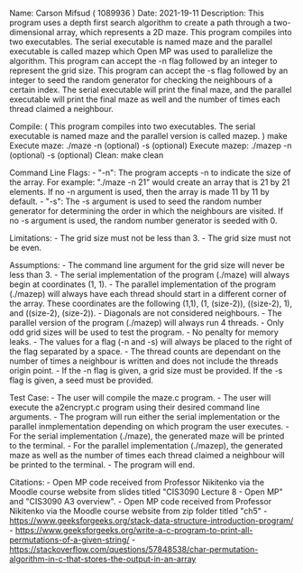 Name: Carson Mifsud ( 1089936 )
Date: 2021-19-11
Description: This program uses a depth first search algorithm to create a path through a two-dimensional array, which represents a 2D maze. This program compiles into two executables. The serial executable is named maze and the parallel executable is called mazep which Open MP was used to parallelize the algorithm. This program can accept the -n flag followed by an integer to represent the grid size. This program can accept the -s flag followed by an integer to seed the random generator for checking the neighbours of a certain index. The serial executable will print the final maze, and the parallel executable will print the final maze as well and the number of times each thread claimed a neighbour.

Compile: ( This program compiles into two executables. The serial executable is named maze and the parallel version is called mazep. )
    make
Execute maze:
    ./maze -n <array size> (optional) -s <seed> (optional)
Execute mazep:
    ./mazep -n <array size> (optional) -s <seed> (optional)
Clean:
    make clean

Command Line Flags:
    - "-n": The program accepts -n to indicate the size of the array. For example: "./maze -n 21" would create an array that is 21 by 21 elements. If no -n argument is used, then the array is made 11 by 11 by default.
    - "-s": The -s argument is used to seed the random number generator for determining the order in which the neighbours are visited. If no -s argument is used, the random number generator is seeded with 0.

Limitations:
    - The grid size must not be less than 3.
    - The grid size must not be even.

Assumptions:
    - The command line argument for the grid size will never be less than 3.
    - The serial implementation of the program (./maze) will always begin at coordinates (1, 1).
    - The parallel implementation of the program (./mazep) will always have each thread should start in a different corner of the array. These coordinates are the following (1,1), (1, (size-2)), ((size-2), 1), and ((size-2), (size-2)).
    - Diagonals are not considered neighbours.
    - The parallel version of the program (./mazep) will always run 4 threads.
    - Only odd grid sizes will be used to test the program.
    - No penalty for memory leaks.
    - The values for a flag (-n and -s) will always be placed to the right of the flag separated by a space.
    - The thread counts are dependant on the number of times a neighbour is written and does not include the threads origin point.
    - If the -n flag is given, a grid size must be provided. If the -s flag is given, a seed must be provided.

Test Case:
    - The user will compile the maze.c program.
    - The user will execute the a2encrypt.c program using their desired command line arguments.
    - The program will run either the serial implementation or the parallel inmplementation depending on which program the user executes.
    - For the serial implementation (./maze), the generated maze will be printed to the terminal.
    - For the parallel implementation (./mazep), the generated maze as well as the number of times each thread claimed a neighbour will be printed to the terminal.
    - The program will end.

Citations:
    - Open MP code received from Professor Nikitenko via the Moodle course website from slides titled "CIS3090 Lecture 8 - Open MP" and "CIS3090 A3 overview".
    - Open MP code received from Professor Nikitenko via the Moodle course website from zip folder titled "ch5"
    - https://www.geeksforgeeks.org/stack-data-structure-introduction-program/
    - https://www.geeksforgeeks.org/write-a-c-program-to-print-all-permutations-of-a-given-string/
    - https://stackoverflow.com/questions/57848538/char-permutation-algorithm-in-c-that-stores-the-output-in-an-array